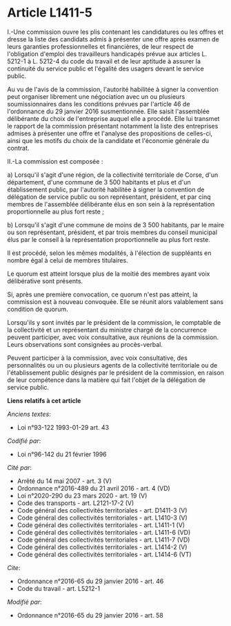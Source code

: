 # Article L1411-5

I.-Une commission ouvre les plis contenant les candidatures ou les offres et dresse la liste des candidats admis à présenter
une offre après examen de leurs garanties professionnelles et financières, de leur respect de l'obligation d'emploi des
travailleurs handicapés prévue aux articles L. 5212-1 à L. 5212-4 du code du travail et de leur aptitude à assurer la
continuité du service public et l'égalité des usagers devant le service public. 

Au vu de l'avis de la commission, l'autorité habilitée à signer la convention peut organiser librement une négociation avec
un ou plusieurs soumissionnaires dans les conditions prévues par l'article 46 de l'ordonnance du 29 janvier 2016
susmentionnée. Elle saisit l'assemblée délibérante du choix de l'entreprise auquel elle a procédé. Elle lui transmet le
rapport de la commission présentant notamment la liste des entreprises admises à présenter une offre et l'analyse des
propositions de celles-ci, ainsi que les motifs du choix de la candidate et l'économie générale du contrat. 

II.-La commission est composée : 

a) Lorsqu'il s'agit d'une région, de la collectivité territoriale de Corse, d'un département, d'une commune de 3 500
habitants et plus et d'un établissement public, par l'autorité habilitée à signer la convention de délégation de service
public ou son représentant, président, et par cinq membres de l'assemblée délibérante élus en son sein à la représentation
proportionnelle au plus fort reste ; 

b) Lorsqu'il s'agit d'une commune de moins de 3 500 habitants, par le maire ou son représentant, président, et par trois
membres du conseil municipal élus par le conseil à la représentation proportionnelle au plus fort reste. 

Il est procédé, selon les mêmes modalités, à l'élection de suppléants en nombre égal à celui de membres titulaires. 

Le quorum est atteint lorsque plus de la moitié des membres ayant voix délibérative sont présents. 

Si, après une première convocation, ce quorum n'est pas atteint, la commission est à nouveau convoquée. Elle se réunit alors
valablement sans condition de quorum. 

Lorsqu'ils y sont invités par le président de la commission, le comptable de la collectivité et un représentant du ministre
chargé de la concurrence peuvent participer, avec voix consultative, aux réunions de la commission. Leurs observations sont
consignées au procès-verbal. 

Peuvent participer à la commission, avec voix consultative, des personnalités ou un ou plusieurs agents de la collectivité
territoriale ou de l'établissement public désignés par le président de la commission, en raison de leur compétence dans la
matière qui fait l'objet de la délégation de service public.

**Liens relatifs à cet article**

_Anciens textes_:

  - Loi n°93-122 1993-01-29 art. 43

_Codifié par_:

  - Loi n°96-142 du 21 février 1996

_Cité par_:

  - Arrêté du 14 mai 2007 - art. 3 (V)
  - Ordonnance n°2016-489 du 21 avril 2016 - art. 4 (VD)
  - Loi n°2020-290 du 23 mars 2020 - art. 19 (V)
  - Code des transports - art. L2121-17-2 (V)
  - Code général des collectivités territoriales - art. D1411-3 (V)
  - Code général des collectivités territoriales - art. L1410-3 (V)
  - Code général des collectivités territoriales - art. L1411-1 (V)
  - Code général des collectivités territoriales - art. L1411-6 (VD)
  - Code général des collectivités territoriales - art. L1411-7 (VD)
  - Code général des collectivités territoriales - art. L1414-2 (V)
  - Code général des collectivités territoriales - art. L1414-6 (VT)

_Cite_:

  - Ordonnance n°2016-65 du 29 janvier 2016 - art. 46
  - Code du travail - art. L5212-1

_Modifié par_:

  - Ordonnance n°2016-65 du 29 janvier 2016 - art. 58

